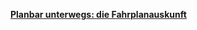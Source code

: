 [**Planbar unterwegs: die Fahrplanauskunft**](https://www.bwegt.de/ihr-nahverkehr/reiseinformationen/fahrplanauskunft)